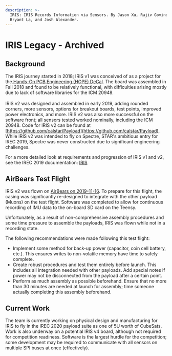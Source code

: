 ```yaml
---
description: >-
  IRIS: IRIS Records Information via Sensors. By Jason Xu, Rajiv Govindjee,
  Bryant La, and Josh Alexander.
---
```


# IRIS Legacy - Archived

## Background

The IRIS journey started in 2018; IRIS v1 was conceived of as a project for the[ Hands-On PCB Engineering (HOPE) DeCal](https://ieee.berkeley.edu/hope/pcb.html). The board was assembled in Fall 2018 and found to be relatively functional, with difficulties arising mostly due to lack of software libraries for the ICM 20948. \
\
IRIS v2 was designed and assembled in early 2019, adding rounded corners, more sensors, options for breakout boards, test points, improved power electronics, and more. IRIS v2 was also more successful on the software front; all sensors tested worked nominally, including the ICM 20948. Code for IRIS v2 can be found at [https://github.com/calstar/Payload](https://github.com/calstar/Payload). While IRIS v2 was intended to fly on Spectre, STAR's ambitious entry for IREC 2019, Spectre was never constructed due to significant engineering challenges.

For a more detailed look at requirements and progression of IRIS v1 and v2, see the IREC 2019 documentation: [IRIS](broken-reference)

## AirBears Test Flight

IRIS v2 was flown on [AirBears on 2019-11-16](https://rocketry.gitbook.io/docs/history-of-the-team/launch-history). To prepare for this flight, the casing was significantly re-designed to integrate with the other payload (Muons) on the test flight. Software was completed to allow for continuous recording of IMU data to the on-board SD card on the Teensy.

Unfortunately, as a result of non-comprehensive assembly procedures and some time pressure to assemble the payloads, IRIS was flown while not in a recording state.

The following recommendations were made following this test flight:

* Implement some method for back-up power (capacitor, coin cell battery, etc.). This ensures writes to non-volatile memory have time to safely complete.
* Create robust procedures and test them entirely before launch. This includes all integration needed with other payloads. Add special notes if power may not be disconnected from the payload after a certain point.
* Perform as much assembly as possible beforehand. Ensure that no more than 30 minutes are needed at launch for assembly; time someone actually completing this assembly beforehand.

## Current Work

The team is currently working on physical design and manufacturing for IRIS to fly in the IREC 2020 payload suite as one of 5U worth of CubeSats. Work is also underway on a potential IRIS v4 board, although not required for competition readiness. Software is the largest hurdle for the competition; some development may be required to communicate with all sensors on multiple SPI buses at once (effectively).
